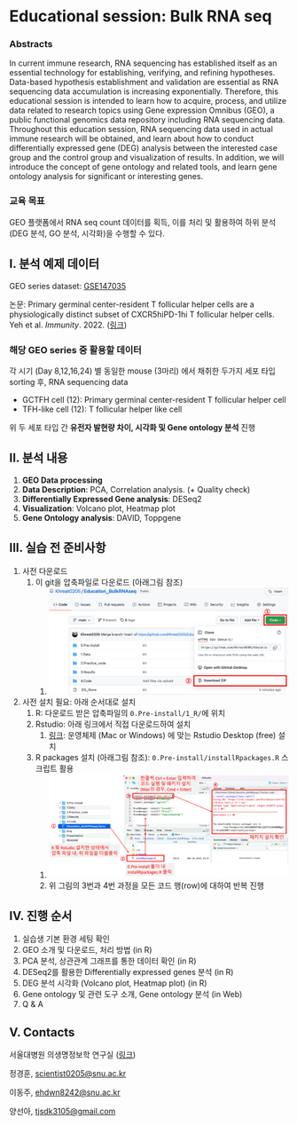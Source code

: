 # Educational session: Bulk RNA seq
### Abstracts

In current immune research, RNA sequencing has established itself as an essential technology for establishing, verifying, and refining hypotheses. Data-based hypothesis establishment and validation are essential as RNA sequencing data accumulation is increasing exponentially. Therefore, this educational session is intended to learn how to acquire, process, and utilize data related to research topics using Gene expression Omnibus (GEO), a public functional genomics data repository including RNA sequencing data. Throughout this education session, RNA sequencing data used in actual immune research will be obtained, and learn about how to conduct differentially expressed gene (DEG) analysis between the interested case group and the control group and visualization of results. In addition, we will introduce the concept of gene ontology and related tools, and learn gene ontology analysis for significant or interesting genes.



### 교육 목표

GEO 플랫폼에서 RNA seq count 데이터를 획득, 이를 처리 및 활용하여 하위 분석(DEG 분석, GO 분석, 시각화)을 수행할 수 있다.





## I. 분석 예제 데이터

GEO series dataset: [GSE147035](https://www.ncbi.nlm.nih.gov/geo/query/acc.cgi?acc=GSE147035 ) 

논문: Primary germinal center-resident T follicular helper cells are a physiologically distinct subset of CXCR5hiPD-1hi T follicular helper cells. Yeh et al. *Immunity*. 2022. ([링크](https://www.sciencedirect.com/science/article/pii/S1074761321005513))



### 해당 GEO series 중 활용할 데이터

각 시기 (Day 8,12,16,24) 별 동일한 mouse (3마리) 에서 채취한 두가지 세포 타입 sorting 후, RNA sequencing data

- GCTFH cell (12): Primary germinal center-resident T follicular helper cell
- TFH-like cell (12): T follicular helper like cell

위 두 세포 타입 간 **유전자 발현량 차이, 시각화 및 Gene ontology 분석** 진행



## II. 분석 내용	

1. **GEO Data processing**
2. **Data Description**: PCA, Correlation analysis. (+ Quality check)
3. **Differentially Expressed Gene analysis**: DESeq2
4. **Visualization**: Volcano plot, Heatmap plot
5. **Gene Ontology analysis**: DAVID, Toppgene



## III. 실습 전 준비사항

1. 사전 다운로드
   1. 이 git을 압축파일로 다운로드 (아래그림 참조)
      1. ![download](png/download.png)
2. 사전 설치 필요:  아래 순서대로 설치 
   1. R: 다운로드 받은 압축파일의 `0.Pre-install/1_R/`에 위치
   2. Rstudio: 아래 링크에서 직접 다운로드하여 설치 
      1. [링크](https://www.rstudio.com/products/rstudio/download/#download): 운영체제 (Mac or Windows) 에 맞는 Rstudio Desktop (free) 설치
   3. R packages 설치 (아래그림 참조):  `0.Pre-install/installRpackages.R` 스크립트 활용
      1. ![download](png/installPackages.png)
      2. 위 그림의 3번과 4번 과정을 모든 코드 행(row)에 대하여 반복 진행





## IV. 진행 순서

1. 실습생 기본 환경 세팅 확인 
2. GEO 소개 및 다운로드, 처리 방법 (in R)
3. PCA 분석, 상관관계 그래프를 통한 데이터 확인 (in R)
4. DESeq2를 활용한 Differentially expressed genes 분석 (in R)
5. DEG 분석 시각화 (Volcano plot, Heatmap plot) (in R)
6. Gene ontology 및 관련 도구 소개, Gene ontology 분석 (in Web)
7. Q & A



## V. Contacts

서울대병원 의생명정보학 연구실 ([링크](https://sites.google.com/view/snuh-bmi-lab/home))

정경훈, scientist0205@snu.ac.kr 

이동주, ehdwn8242@snu.ac.kr 

양선아, tjsdk3105@gmail.com

